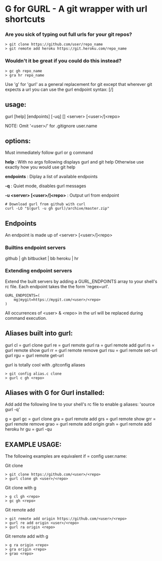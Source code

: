 # G for GURL - A git wrapper with url shortcuts

### Are you sick of typing out full urls for your git repos?

    > git clone https://github.com/user/repo_name
    > git remote add heroku https://git.heroku.com/repo_name
    
### Wouldn't it be great if you could do this instead?

    > gc gh repo_name
    > gra hr repo_name

Use 'g' for 'gurl' as a general replacement for git except that wherever git 
expects a url you can use the gurl endpoint syntax: <server> [<user>/]<repo>
 
 
## usage: 

gurl [help] [endpoints] [-uq] [<git commands>] \<server\> [\<user\>/]\<repo\>

NOTE: Omit '\<user\>/' for .gitignore user.name


## options: 

Must immediately follow gurl or g command

**help** : 
With no args following displays gurl and git help 
Otherwise use exactly how you would use git help

**endpoints** : 
Diplay a list of available endpoints

**-q** : 
Quiet mode, disables gurl messages
    
**-u <server\> [\<user\>/]\<repo\>** : 
Output url from endpoint

    # Download gurl from github with curl
    curl -LO "$(gurl -u gh gurl)/archive/master.zip"
    

## Endpoints

An endpoint is made up of \<server\> [\<user\>/]\<repo\>

### Builtins endpoint servers

github \| gh 
bitbucket \| bb 
heroku \| hr   

### Extending endpoint servers

Extend the built servers by adding a GURL_ENDPOINTS array
to your shell's rc file.  Each endpoint takes the
the form 'regex=url'.  

    GURL_ENDPOINTS=(
        mg|mygit=https://mygit.com/<user>/<repo>
    )
    
All occurrences of \<user\> & \<repo\> in the url will be replaced
during command execution.


## Aliases built into gurl:

gurl cl  = gurl clone
gurl re  = gurl remote
gurl ra  = gurl remote add
gurl rs  = gurl remote show
gurl rr  = gurl remote remove
gurl rsu = gurl remote set-url
gurl rgu = gurl remote get-url

gurl is totally cool with .gitconfig aliases

    > git config alias.c clone
    > gurl c gh <repo>


## Aliases with G for Gurl installed:

Add add the following line to your shell's rc
file to enable g aliases: 'source gurl -q'

g     = gurl
gc    = gurl clone
gra   = gurl remote add
grs   = gurl remote show
grr   = gurl remote remove
grao  = gurl remote add origin
grah  = gurl remote add heroku hr
gu    = gurl -qu


## EXAMPLE USAGE: 

The following examples are equivalent if <user> = config user.name:

Git clone

    > git clone https://github.com/<user>/<repo>
    > gurl clone gh <user>/<repo>

Git clone with g

    > g cl gh <repo>
    > gc gh <repo>

Git remote add

    > git remote add origin https://github.com/<user>/<repo>
    > gurl re add origin <user>/<repo>
    > gurl ra origin <repo>
    
Git remote add with g

    > g ra origin <repo>
    > gra origin <repo>
    > grao <repo>


